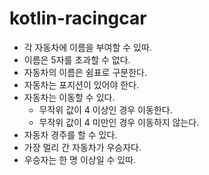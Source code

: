 # kotlin-racingcar

- 각 자동차에 이름을 부여할 수 있따.
- 이름은 5자를 초과할 수 없다.
- 자동차의 이름은 쉼표로 구분한다.
- 자동차는 포지션이 있어야 한다.
- 자동차는 이동할 수 있다.
  - 무작위 값이 4 이상인 경우 이동한다.
  - 무작위 값이 4 미만인 경우 이동하지 않는다.  
- 자동차 경주를 할 수 있다.  
- 가장 멀리 간 자동차가 우승자다.
- 우승자는 한 명 이상일 수 있따.
